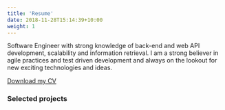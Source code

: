 ```yaml
---
title: 'Resume'
date: 2018-11-28T15:14:39+10:00
weight: 1
---
```


Software Engineer with strong knowledge of back-end and web API development,
scalability and information retrieval. I am a strong believer in agile
practices and test driven development and always on the lookout for new
exciting technologies and ideas.


<a class="button button-primary mb-2" href="20200307_cv_sebastian_decastelberg.pdf">Download my CV</a>


### Selected projects
